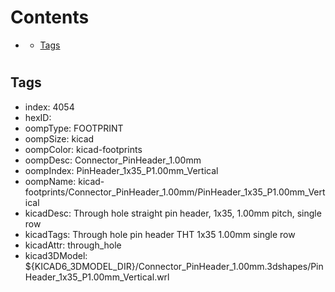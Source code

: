 



Contents
========

* [](#)
	* [Tags](#tags)

# 

## Tags

- index: 4054
- hexID: 
- oompType: FOOTPRINT
- oompSize: kicad
- oompColor: kicad-footprints
- oompDesc: Connector_PinHeader_1.00mm
- oompIndex: PinHeader_1x35_P1.00mm_Vertical
- oompName: kicad-footprints/Connector_PinHeader_1.00mm/PinHeader_1x35_P1.00mm_Vertical
- kicadDesc: Through hole straight pin header, 1x35, 1.00mm pitch, single row
- kicadTags: Through hole pin header THT 1x35 1.00mm single row
- kicadAttr: through_hole
- kicad3DModel: ${KICAD6_3DMODEL_DIR}/Connector_PinHeader_1.00mm.3dshapes/PinHeader_1x35_P1.00mm_Vertical.wrl

